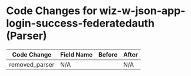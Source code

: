 # Code Changes for wiz-w-json-app-login-success-federatedauth (Parser)

| Code Change | Field Name | Before | After |
|-------------|------------|--------|-------|
| removed_parser | N/A |  | N/A |